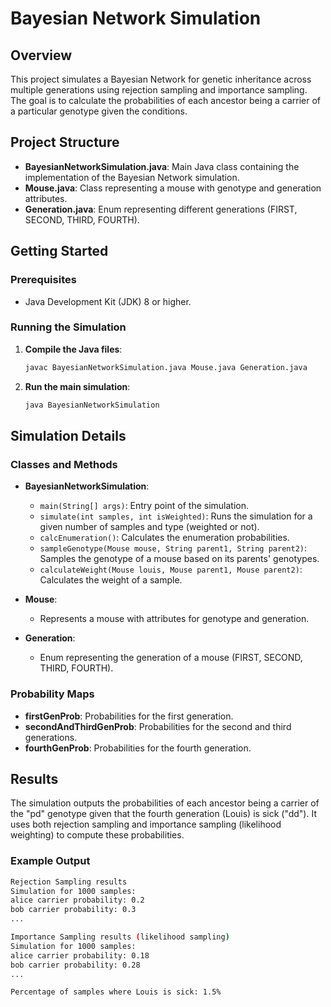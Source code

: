 # Bayesian Network Simulation

## Overview

This project simulates a Bayesian Network for genetic inheritance across multiple generations using rejection sampling and importance sampling. The goal is to calculate the probabilities of each ancestor being a carrier of a particular genotype given the conditions.

## Project Structure

- **BayesianNetworkSimulation.java**: Main Java class containing the implementation of the Bayesian Network simulation.
- **Mouse.java**: Class representing a mouse with genotype and generation attributes.
- **Generation.java**: Enum representing different generations (FIRST, SECOND, THIRD, FOURTH).

## Getting Started

### Prerequisites

- Java Development Kit (JDK) 8 or higher.

### Running the Simulation

1. **Compile the Java files**:

    ```sh
    javac BayesianNetworkSimulation.java Mouse.java Generation.java
    ```

2. **Run the main simulation**:

    ```sh
    java BayesianNetworkSimulation
    ```

## Simulation Details

### Classes and Methods

- **BayesianNetworkSimulation**:
  - `main(String[] args)`: Entry point of the simulation.
  - `simulate(int samples, int isWeighted)`: Runs the simulation for a given number of samples and type (weighted or not).
  - `calcEnumeration()`: Calculates the enumeration probabilities.
  - `sampleGenotype(Mouse mouse, String parent1, String parent2)`: Samples the genotype of a mouse based on its parents' genotypes.
  - `calculateWeight(Mouse louis, Mouse parent1, Mouse parent2)`: Calculates the weight of a sample.

- **Mouse**:
  - Represents a mouse with attributes for genotype and generation.

- **Generation**:
  - Enum representing the generation of a mouse (FIRST, SECOND, THIRD, FOURTH).

### Probability Maps

- **firstGenProb**: Probabilities for the first generation.
- **secondAndThirdGenProb**: Probabilities for the second and third generations.
- **fourthGenProb**: Probabilities for the fourth generation.

## Results

The simulation outputs the probabilities of each ancestor being a carrier of the "pd" genotype given that the fourth generation (Louis) is sick ("dd"). It uses both rejection sampling and importance sampling (likelihood weighting) to compute these probabilities.

### Example Output

```sh
Rejection Sampling results
Simulation for 1000 samples:
alice carrier probability: 0.2
bob carrier probability: 0.3
...

Importance Sampling results (likelihood sampling)
Simulation for 1000 samples:
alice carrier probability: 0.18
bob carrier probability: 0.28
...

Percentage of samples where Louis is sick: 1.5%
